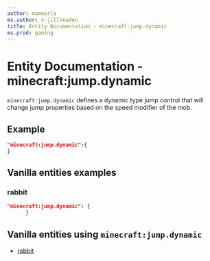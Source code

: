 ```yaml
---
author: mammerla
ms.author: v-jillheaden
title: Entity Documentation - minecraft:jump.dynamic
ms.prod: gaming
---
```


# Entity Documentation - minecraft:jump.dynamic

`minecraft:jump.dynamic` defines a dynamic type jump control that will change jump properties based on the speed modifier of the mob.

## Example

```json
"minecraft:jump.dynamic":{
}
```

## Vanilla entities examples

### rabbit

```json
"minecraft:jump.dynamic": {
      }
```

## Vanilla entities using `minecraft:jump.dynamic`

- [rabbit](../../../../Source/VanillaBehaviorPack_Snippets/entities/rabbit.md)